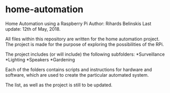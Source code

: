# home-automation
Home Automation using a Raspberry Pi
Author: Rihards Belinskis
Last update: 12th of May, 2018.

All files within this repository are written for the home automation project.
The project is made for the purpose of exploring the possibilities of the RPi.

The project includes (or will include) the following subfolders:
*Surveillance
*Lighting
*Speakers
*Gardening

Each of the folders contains scripts and instructions for hardware and software,
which are used to create the particular automated system.

The list, as well as the project is still to be updated.

